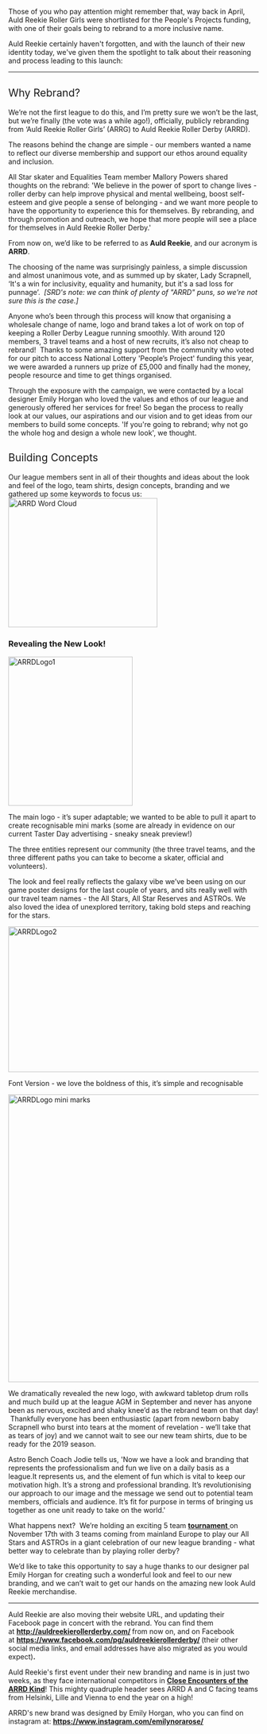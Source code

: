 <html><body><p>Those of you who pay attention might remember that, way back in April, Auld Reekie Roller Girls were shortlisted for the People's Projects funding, with one of their goals being to rebrand to a more inclusive name.

Auld Reekie certainly haven't forgotten, and with the launch of their new identity today, we've given them the spotlight to talk about their reasoning and process leading to this launch:

</p><hr>

<h2><span style="font-weight:400;">Why Rebrand?</span></h2>
<span style="font-weight:400;">We’re not the first league to do this, and I’m pretty sure we won’t be the last, but we’re finally (the vote was a while ago!), officially, publicly rebranding from ‘Auld Reekie Roller Girls’ (ARRG) to Auld Reekie Roller Derby (ARRD). </span>

<span style="font-weight:400;"> The reasons behind the change are simple - our members wanted a name to reflect our diverse membership and support our ethos around equality and inclusion. </span>

<span style="font-weight:400;">All Star skater and Equalities Team member Mallory Powers shared thoughts on the rebrand: 'We believe in the power of sport to change lives - roller derby can help improve physical and mental wellbeing, boost self-esteem and give people a sense of belonging - and we want more people to have the opportunity to experience this for themselves. By rebranding, and through promotion and outreach, we hope that more people will see a place for themselves in Auld Reekie Roller Derby.'</span>

<span style="font-weight:400;">From now on, we’d like to be referred to as <strong>Auld Reekie</strong>, and our acronym is <strong>ARRD</strong>. </span>

<span style="font-weight:400;">The choosing of the name was surprisingly painless, a simple discussion and almost unanimous vote, and as summed up by skater, Lady Scrapnell, ‘It's a win for inclusivity, equality and humanity, but it's a sad loss for punnage’.  <em>[SRD's note: we can think of plenty of "ARRD" puns, so we're not sure this is the case.]</em></span>

<span style="font-weight:400;">Anyone who’s been through this process will know that organising a wholesale change of name, logo and brand takes a lot of work on top of keeping a Roller Derby League running smoothly. With around 120 members, 3 travel teams and a host of new recruits, it’s also not cheap to rebrand!  Thanks to some amazing support from the community who voted for our pitch to access National Lottery 'People’s Project' funding this year, we were awarded a runners up prize of £5,000 and finally had the money, people resource and time to get things organised. </span>

<span style="font-weight:400;">Through the exposure with the campaign, we were contacted by a local designer Emily Horgan who loved the values and ethos of our league and generously offered her services for free! So began the process to really look at our values, our aspirations and our vision and to get ideas from our members to build some concepts. 'If you're going to rebrand; why not go the whole hog and design a whole new look', we thought.</span>
<h2><span style="font-weight:400;">Building Concepts</span></h2>
<span style="font-weight:400;">Our league members sent in all of their thoughts and ideas about the look and feel of the logo, team shirts, design concepts, branding and we gathered up some keywords to focus us:</span>

<img class="aligncenter size-medium wp-image-27691" src="https://www.scottishrollerderbyblog.com/2018/10/screen-shot-2018-10-31-at-22-44-19.png?w=300" alt="ARRD Word Cloud" width="300" height="260">
<h3>Revealing the New Look!</h3>
<img class=" size-medium wp-image-27692 alignleft" src="https://www.scottishrollerderbyblog.com/2018/10/screen-shot-2018-10-31-at-22-44-36.png?w=250" alt="ARRDLogo1" width="250" height="300">

<span style="font-weight:400;">The main logo - it’s super adaptable; we wanted to be able to pull it apart to create recognisable mini marks (some are already in evidence on our current Taster Day advertising - sneaky sneak preview!)</span>

<span style="font-weight:400;">The three entities represent our community (the three travel teams, and the three different paths you can take to become a skater, official and volunteers).</span>

<span style="font-weight:400;">The look and feel really reflects the galaxy vibe we’ve been using on our game poster designs for the last couple of years, and sits really well with our travel team names - the All Stars, All Star Reserves and ASTROs. We also loved the idea of unexplored territory, taking bold steps and reaching for the stars.</span>

<img class="aligncenter size-large wp-image-27693" src="https://www.scottishrollerderbyblog.com/2018/10/screen-shot-2018-10-31-at-22-45-02.png?w=1024" alt="ARRDLogo2" width="1024" height="293">

<span style="font-weight:400;">Font Version - we love the boldness of this, it’s simple and recognisable</span>

<img class="aligncenter size-large wp-image-27694" src="https://www.scottishrollerderbyblog.com/2018/10/screen-shot-2018-10-31-at-22-45-27.png?w=1024" alt="ARRDLogo mini marks" width="1024" height="579">

<span style="font-weight:400;">We dramatically revealed the new logo, with awkward tabletop drum rolls and much build up at the league AGM in September and never has anyone been as nervous, excited and shaky knee’d as the rebrand team on that day!  Thankfully everyone has been enthusiastic (apart from newborn baby Scrapnell who burst into tears at the moment of revelation - we’ll take that as tears of joy) and we cannot wait to see our new team shirts, due to be ready for the 2019 season.</span>

<span style="font-weight:400;">Astro Bench Coach Jodie tells us, '</span><span style="font-weight:400;">Now we have a look and branding that represents the professionalism and fun we live on a daily basis as a league.</span><span style="font-weight:400;">It represents us, and the element of fun which is vital to keep our motivation high. It’s a strong and professional branding. It’s revolutionising our approach to our image and the message we send out to potential team members, officials and audience. It’s fit for purpose in terms of bringing us together as one unit ready to take on the world.'</span>

<span style="font-weight:400;">What happens next?  We’re holding an exciting 5 team </span><a href="https://www.facebook.com/events/595819127499790/"><span style="font-weight:400;"><strong>tournament</strong> </span></a><span style="font-weight:400;">on November 17th with 3 teams coming from mainland Europe to play our All Stars and ASTROs in a giant celebration of our new league branding - what better way to celebrate than by playing roller derby?</span>

<span style="font-weight:400;">We’d like to take this opportunity to say a huge thanks to our designer pal Emily Horgan for creating such a wonderful look and feel to our new branding, and we can’t wait to get our hands on the amazing new look Auld Reekie merchandise.</span>

<hr>

Auld Reekie are also moving their website URL, and updating their Facebook page in concert with the rebrand.
You can find them at <strong><a href="http://auldreekierollerderby.com/">http://auldreekierollerderby.com/</a> </strong>from now on, and on Facebook at <strong><a href="https://www.facebook.com/pg/auldreekierollerderby/https://www.facebook.com/pg/auldreekierollerderby/">https://www.facebook.com/pg/auldreekierollerderby/</a> </strong>(their other social media links, and email addresses have also migrated as you would expect)<strong>.</strong>

Auld Reekie's first event under their new branding and name is in just two weeks, as they face international competitors in <a href="https://www.facebook.com/events/595819127499790/"><strong>Close Encounters of the ARRD Kind</strong></a>! This mighty quadruple header sees ARRD A and C facing teams from Helsinki, Lille and Vienna to end the year on a high!

ARRD's new brand was designed by Emily Horgan, who you can find on instagram at: <strong><a href="https://www.instagram.com/emilynorarose/">https://www.instagram.com/emilynorarose/</a></strong></body></html>
